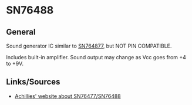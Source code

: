 # SN76488

## General
Sound generator IC similar to [SN764877](../SN76477), but NOT PIN COMPATIBLE.

Includes built-in amplifier. Sound output may change as Vcc goes from +4 to +9V.

## Links/Sources
- [Achillies' website about SN76477/SN76488](https://www.achillies.com/Project_files/index.html)
